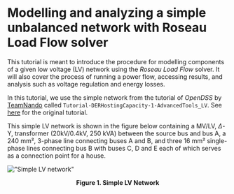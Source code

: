 # Modelling and analyzing a simple unbalanced network with Roseau Load Flow solver

This tutorial is meant to introduce the procedure for modelling components of a given low voltage
(LV) network using the _Roseau Load Flow_ solver. It will also cover the process of running a power
flow, accessing results, and analysis such as voltage regulation and energy losses.

In this tutorial, we use the simple network from the tutorial of _OpenDSS_ by
[TeamNando](https://github.com/Team-Nando) called `Tutorial-DERHostingCapacity-1-AdvancedTools_LV`.
See [here](https://github.com/Team-Nando/Tutorial-DERHostingCapacity-1-AdvancedTools_LV) for the
original tutorial.

This simple LV network is shown in the figure below containing a MV/LV, $\Delta$-Y, transformer
(20kV/0.4kV, 250 kVA) between the source bus and bus A, a 240 mm², 3-phase line connecting buses A
and B, and three 16 mm² single-phase lines connecting bus B with buses C, D and E each of which
serves as a connection point for a house.

!["Simple LV network"](../images/LV_Network_With_Neutral.png)
**<div style="text-align: center;"> Figure 1. Simple LV Network</div>**
